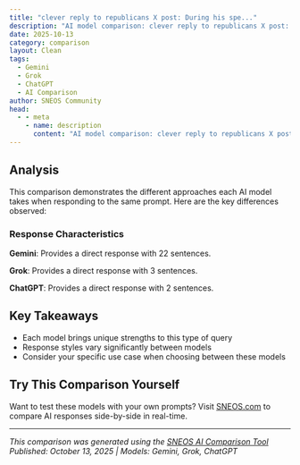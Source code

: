 ```yaml
---
title: "clever reply to republicans X post: During his spe..."
description: "AI model comparison: clever reply to republicans X post: During his speech at the Knesset, Trump urged Israel’s president..."
date: 2025-10-13
category: comparison
layout: Clean
tags:
  - Gemini
  - Grok
  - ChatGPT
  - AI Comparison
author: SNEOS Community
head:
  - - meta
    - name: description
      content: "AI model comparison: clever reply to republicans X post: During his speech at the Knesset, Trump urged Israel’s president to pardon Netanyahu..."
---
```


<ChatComparison
  title="clever reply to republicans X post: During his spe..."
  prompt="clever reply to republicans X post: During his speech at the Knesset, Trump urged Israel’s president to pardon Netanyahu, who is currently on trial for corruption:&#10;&#10;“Why don’t you give him a pardon? Give him a pardon… cigars and champagne, who the hell cares about that?”"
  :responses='{
    "Gemini": "To formulate a clever reply to a Republican\u0027s X post about Trump urging Israel\u0027s president to pardon Netanyahu, here are a few options with different tones:\n\n**Sarcastic:**\n\n*   \u0022Ah yes, more calls for justice from the party that brought you \u0027lock her up!\u0027 and now \u0027let him off!\u0027 Consistency is truly a virtue. \uD83E\uDD14 #DoubleStandards #NetanyahuTrial\u0022\n*   \u0022Cigars and champagne, you say? Sounds like the GOP\u0027s new economic plan. Forget trickle-down, now it\u0027s trickle-*over* to friends in high places. \uD83E\uDD42 #Corruption\u0022\n\n**Ironic:**\n\n*   \u0022So, is this the GOP\u0027s stance on the rule of law now? \u0027If you like them, let them off\u0027? Asking for a country. \uD83C\uDDFA\uD83C\uDDF8\uD83C\uDDEE\uD83C\uDDF1 #JusticeForAll...Except?\u0022\n*   \u0022Interesting how \u0027law and order\u0027 suddenly becomes \u0027cigars and champagne\u0027 when it involves political allies. The GOP\u0027s commitment to fighting corruption is truly unwavering! \uD83D\uDE44 #Priorities\u0022\n\n**Direct/Critical:**\n\n*   \u0022Trump urging a pardon for Netanyahu shows a blatant disregard for the legal process, both in the US and abroad. This undermines the principles of accountability and the rule of law. #NoDoubleStandards #NetanyahuTrial\u0022\n*   \u0022This is a clear example of Trump prioritizing personal relationships over ethical governance. It\u0027s troubling to see such a blatant attempt to interfere with another country\u0027s legal proceedings. #Corruption\u0022\n\nTo make the reply even more pointed, you could include a relevant image or GIF, such as:\n\n*   A GIF of someone laughing or rolling their eyes.\n*   A meme highlighting the hypocrisy of the situation.\n\nTo formulate the best reply, consider the specific audience and the overall tone you want to convey.\n",
    "Grok": "Ah, the party of \u0022law and order\u0022 now cheering for a get-out-of-jail-free card over cigars and bubbly. Drain the swamp? More like fill it with champagne! \uD83E\uDD42\uD83D\uDE02",
    "ChatGPT": "\u201CAh yes, nothing says \u2018rule of law\u2019 like swapping cigars and champagne for corruption pardons. Cheers to double standards on both sides of the ocean!\u201D"
  }'
  published-date="15:03"
/>

## Analysis

This comparison demonstrates the different approaches each AI model takes when responding to the same prompt. Here are the key differences observed:

### Response Characteristics

**Gemini**: Provides a direct response with 22 sentences. 

**Grok**: Provides a direct response with 3 sentences. 

**ChatGPT**: Provides a direct response with 2 sentences. 

## Key Takeaways

- Each model brings unique strengths to this type of query
- Response styles vary significantly between models
- Consider your specific use case when choosing between these models

## Try This Comparison Yourself

Want to test these models with your own prompts? Visit [SNEOS.com](https://sneos.com) to compare AI responses side-by-side in real-time.

---

*This comparison was generated using the [SNEOS AI Comparison Tool](https://sneos.com)*
*Published: October 13, 2025 | Models: Gemini, Grok, ChatGPT*
